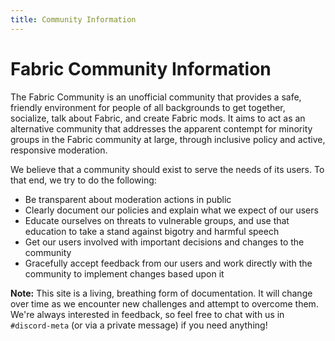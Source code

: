 ```yaml
---
title: Community Information
---
```


# Fabric Community Information

The Fabric Community is an unofficial community that provides a safe, friendly environment for people of all backgrounds
to get together, socialize, talk about Fabric, and create Fabric mods. It aims to act as an alternative community that
addresses the apparent contempt for minority groups in the Fabric community at large, through inclusive policy and
active, responsive moderation.

We believe that a community should exist to serve the needs of its users. To that end, we try to do the following:

* Be transparent about moderation actions in public
* Clearly document our policies and explain what we expect of our users
* Educate ourselves on threats to vulnerable groups, and use that education to take a stand against bigotry and harmful 
  speech
* Get our users involved with important decisions and changes to the community
* Gracefully accept feedback from our users and work directly with the community to implement changes based upon it

**Note:** This site is a living, breathing form of documentation. It will change over time as we encounter new 
challenges and attempt to overcome them. We're always interested in feedback, so feel free to chat with us in
`#discord-meta` (or via a private message) if you need anything!

